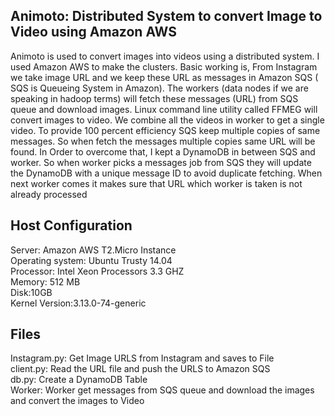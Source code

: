 
Animoto: Distributed System to convert Image to Video using Amazon AWS
--------

Animoto is used to convert images into videos using a distributed system. I used Amazon AWS to make the clusters.  Basic working is, From Instagram we take image URL and we keep these URL as messages in Amazon SQS ( SQS is Queueing System in Amazon). The workers (data nodes if we are speaking in hadoop terms) will fetch these messages (URL) from SQS queue and download images. Linux command line utility called FFMEG will convert images to video. We combine all the videos in worker to get a single video. To provide 100 percent efficiency SQS keep multiple copies of same messages. So when fetch the messages multiple copies same URL will be found. In Order to overcome that, I kept a DynamoDB in between SQS and worker. So when worker picks a messages job from SQS they will update the DynamoDB with a unique message ID  to avoid duplicate fetching. When next worker comes it makes sure that URL which worker is taken is not already processed

Host Configuration
------------------
Server: Amazon AWS T2.Micro Instance<br />
Operating system: Ubuntu Trusty 14.04<br />
Processor:  Intel Xeon Processors 3.3 GHZ<br />
Memory: 512 MB<br />
Disk:10GB<br />
Kernel Version:3.13.0-74-generic<br />


Files
------------------
Instagram.py: Get Image URLS from Instagram and saves to File<br />
client.py: Read the URL file and push the URLS to Amazon SQS<br />
db.py: Create a DynamoDB Table<br />
Worker: Worker get messages from SQS queue and download the images and convert the images to Video<br />





